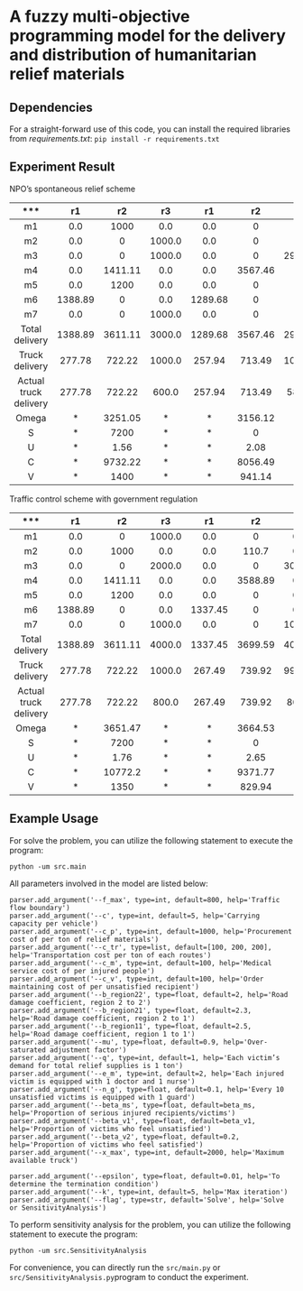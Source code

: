 # A fuzzy multi-objective programming model for the delivery and distribution of humanitarian relief materials

## Dependencies
For a straight-forward use of this code, you can install the required libraries from *requirements.txt*: `pip install -r requirements.txt` 

## Experiment Result
NPO’s spontaneous relief scheme

|          ***          |   r1    |   r2    |   r3   |   r1    |   r2    |   r3    |   r1   |   r2    |   r3    |   r1   |   r2    |   r3    |   r1   |   r2    |   r3    | Demand | Delivery |
|:---------------------:|:-------:|:-------:|:------:|:-------:|:-------:|:-------:|:------:|:-------:|:-------:|:------:|:-------:|:-------:|:------:|:-------:|:-------:|:------:|:--------:|
|          m1           |   0.0   |  1000   |  0.0   |   0.0   |    0    |   0.0   |  0.0   |    0    |   0.0   |  0.0   | 3623.06 |   0.0   |  0.0   | 376.94  |   0.0   | 5000.0 |   5000   |
|          m2           |   0.0   |    0    | 1000.0 |   0.0   |    0    |   0.0   |  0.0   |    0    |   0.0   |  0.0   |    0    | 210.36  |  0.0   | 882.85  | 2906.79 | 5000.0 |   5000   |
|          m3           |   0.0   |    0    | 1000.0 |   0.0   |    0    | 2914.29 |  0.0   |    0    |   0.0   |  0.0   |    0    | 1085.71 |  0.0   |    0    |   0.0   | 5000.0 |   5000   |
|          m4           |   0.0   | 1411.11 |  0.0   |   0.0   | 3567.46 |   0.0   |  0.0   |  21.43  |   0.0   |  0.0   |    0    |   0.0   |  0.0   |    0    |   0.0   | 5000.0 |   5000   |
|          m5           |   0.0   |  1200   |  0.0   |   0.0   |    0    |   0.0   |  0.0   | 3153.01 |   0.0   |  0.0   |    0    |   0.0   |  0.0   | 1646.99 |   0.0   | 6000.0 |   6000   |
|          m6           | 1388.89 |    0    |  0.0   | 1289.68 |    0    |   0.0   | 1147.6 |    0    |   0.0   | 881.7  |    0    |   0.0   | 292.13 |    0    |   0.0   | 5000.0 |   5000   |
|          m7           |   0.0   |    0    | 1000.0 |   0.0   |    0    |   0.0   |  0.0   |    0    | 2593.22 |  0.0   |    0    | 1406.78 |  0.0   |    0    |   0.0   | 5000.0 |   5000   |
|    Total delivery     | 1388.89 | 3611.11 | 3000.0 | 1289.68 | 3567.46 | 2914.29 | 1147.6 | 3174.44 | 2593.22 | 881.7  | 3623.06 | 2702.85 | 292.13 | 2906.79 | 2906.79 |   *    |  36000   |
|    Truck delivery     | 277.78  | 722.22  | 1000.0 | 257.94  | 713.49  | 1028.57 | 229.52 | 634.89  | 1135.59 | 176.34 | 724.61  | 1099.05 | 58.43  | 581.36  | 581.36  |   *    | 9221.15  |
| Actual truck delivery | 277.78  | 722.22  | 600.0  | 257.94  | 713.49  | 582.86  | 229.52 | 634.89  | 518.64  | 176.34 | 724.61  | 540.57  | 58.43  | 581.36  | 581.36  |   *    | 7200.01  |
|         Omega         |    *    | 3251.05 |   *    |    *    | 3156.12 |    *    |   *    | 2808.41 |    *    |   *    | 2916.33 |    *    |   *    | 2454.85 |    *    |   *    | 14586.8  |
|           S           |    *    |  7200   |   *    |    *    |    0    |    *    |   *    |    0    |    *    |   *    |    0    |    *    |   *    |    0    |    *    |   *    |   7200   |
|           U           |    *    |  1.56   |   *    |    *    |  2.08   |    *    |   *    |   2.8   |    *    |   *    |  4.71   |    *    |   *    |    7    |    *    |   *    |  18.15   |
|           C           |    *    | 9732.22 |   *    |    *    | 8056.49 |    *    |   *    | 7168.91 |    *    |   *    | 7478.28 |    *    |   *    | 6344.09 |    *    |   *    |  38780   |
|           V           |    *    |  1400   |   *    |    *    | 941.14  |    *    |   *    | 597.88  |    *    |   *    | 255.88  |    *    |   *    |    0    |    *    |   *    |  3194.9  |

Traffic control scheme with government regulation

|          ***          |   r1    |   r2    |   r3   |   r1    |   r2    |   r3   |   r1    |   r2    |   r3    |   r1    |   r2    |   r3   | r1  |   r2   |  r3   | Demand | Delivery |
|:---------------------:|:-------:|:-------:|:------:|:-------:|:-------:|:------:|:-------:|:-------:|:-------:|:-------:|:-------:|:------:|:---:|:------:|:-----:|:------:|:--------:|
|          m1           |   0.0   |    0    | 1000.0 |   0.0   |    0    |  0.0   |   0.0   |    0    | 1000.0  |   0.0   |  3000   |  0.0   | 0.0 |   0    |  0.0  | 5000.0 |   5000   |
|          m2           |   0.0   |  1000   |  0.0   |   0.0   |  110.7  |  0.0   |   0.0   | 3532.07 |   0.0   |   0.0   | 357.23  |  0.0   | 0.0 |   0    |  0.0  | 5000.0 |   5000   |
|          m3           |   0.0   |    0    | 2000.0 |   0.0   |    0    | 3000.0 |   0.0   |    0    |   0.0   |   0.0   |    0    |  0.0   | 0.0 |   0    |  0.0  | 5000.0 |   5000   |
|          m4           |   0.0   | 1411.11 |  0.0   |   0.0   | 3588.89 |  0.0   |   0.0   |    0    |   0.0   |   0.0   |    0    |  0.0   | 0.0 |   0    |  0.0  | 5000.0 |   5000   |
|          m5           |   0.0   |  1200   |  0.0   |   0.0   |    0    |  0.0   |   0.0   |    0    |   0.0   |   0.0   | 642.77  | 4000.0 | 0.0 | 78.61  | 78.61 | 6000.0 | 5999.99  |
|          m6           | 1388.89 |    0    |  0.0   | 1337.45 |    0    |  0.0   | 1265.75 |    0    |   0.0   | 1007.91 |    0    |  0.0   | 0.0 |   0    |  0.0  | 5000.0 |   5000   |
|          m7           |   0.0   |    0    | 1000.0 |   0.0   |    0    | 1000.0 |   0.0   |    0    | 3000.0  |   0.0   |    0    |  0.0   | 0.0 |   0    |  0.0  | 5000.0 |   5000   |
|    Total delivery     | 1388.89 | 3611.11 | 4000.0 | 1337.45 | 3699.59 | 4000.0 | 1265.75 | 3532.07 | 4000.0  | 1007.91 |  4000   | 4000.0 | 0.0 | 78.61  | 78.61 |   *    |  36000   |
|    Truck delivery     | 277.78  | 722.22  | 1000.0 | 267.49  | 739.92  | 992.59 | 253.15  | 706.41  | 1040.44 | 201.58  | 815.72  | 815.72 | 0.0 | 15.72  | 15.72 |   *    | 7864.46  |
| Actual truck delivery | 277.78  | 722.22  | 800.0  | 267.49  | 739.92  | 800.0  | 253.15  | 706.41  |  800.0  | 201.58  |   800   | 800.0  | 0.0 | 15.72  | 15.72 |   *    | 7199.99  |
|         Omega         |    *    | 3651.47 |   *    |    *    | 3664.53 |   *    |    *    | 3566.28 |    *    |    *    | 3641.54 |   *    |  *  | 62.96  |   *   |   *    | 14586.8  |
|           S           |    *    |  7200   |   *    |    *    |    0    |   *    |    *    |    0    |    *    |    *    |    0    |   *    |  *  |   0    |   *   |   *    |   7200   |
|           U           |    *    |  1.76   |   *    |    *    |  2.65   |   *    |    *    |  4.71   |    *    |    *    |  6.97   |   *    |  *  |   7    |   *   |   *    |  23.09   |
|           C           |    *    | 10772.2 |   *    |    *    | 9371.77 |   *    |    *    | 9124.42 |    *    |    *    | 9348.07 |   *    |  *  | 163.52 |   *   |   *    |  38780   |
|           V           |    *    |  1350   |   *    |    *    | 829.94  |   *    |    *    | 428.02  |    *    |    *    |  3.14   |   *    |  *  |   0    |   *   |   *    |  2611.1  |



## Example Usage

For solve the problem, you can utilize the following statement to execute the program:
```
python -um src.main
```
All parameters involved in the model are listed below:
```
parser.add_argument('--f_max', type=int, default=800, help='Traffic flow boundary')
parser.add_argument('--c', type=int, default=5, help='Carrying capacity per vehicle')
parser.add_argument('--c_p', type=int, default=1000, help='Procurement cost of per ton of relief materials')
parser.add_argument('--c_tr', type=list, default=[100, 200, 200], help='Transportation cost per ton of each routes')
parser.add_argument('--c_m', type=int, default=100, help='Medical service cost of per injured people')
parser.add_argument('--c_v', type=int, default=100, help='Order maintaining cost of per unsatisfied recipient')
parser.add_argument('--b_region22', type=float, default=2, help='Road damage coefficient, region 2 to 2')
parser.add_argument('--b_region21', type=float, default=2.3, help='Road damage coefficient, region 2 to 1')
parser.add_argument('--b_region11', type=float, default=2.5, help='Road damage coefficient, region 1 to 1')
parser.add_argument('--mu', type=float, default=0.9, help='Over-saturated adjustment factor')
parser.add_argument('--q', type=int, default=1, help='Each victim’s demand for total relief supplies is 1 ton')
parser.add_argument('--e_m', type=int, default=2, help='Each injured victim is equipped with 1 doctor and 1 nurse')
parser.add_argument('--n_g', type=float, default=0.1, help='Every 10 unsatisfied victims is equipped with 1 guard')
parser.add_argument('--beta_ms', type=float, default=beta_ms, help='Proportion of serious injured recipients/victims')
parser.add_argument('--beta_v1', type=float, default=beta_v1, help='Proportion of victims who feel unsatisfied')
parser.add_argument('--beta_v2', type=float, default=0.2, help='Proportion of victims who feel satisfied')
parser.add_argument('--x_max', type=int, default=2000, help='Maximum available truck')

parser.add_argument('--epsilon', type=float, default=0.01, help='To determine the termination condition')
parser.add_argument('--k', type=int, default=5, help='Max iteration')
parser.add_argument('--flag', type=str, default='Solve', help='Solve or SensitivityAnalysis')
```

To perform sensitivity analysis for the problem, you can utilize the following statement to execute the program:
```
python -um src.SensitivityAnalysis
```

For convenience, you can directly run the `src/main.py` or `src/SensitivityAnalysis.py`program to conduct the experiment.